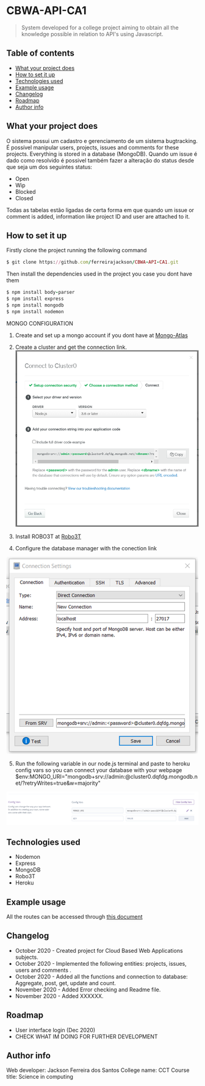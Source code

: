 
# CBWA-API-CA1
> System developed for a college project aiming to obtain all the knowledge possible in relation to API's using Javascript.

## Table of contents
* [What your project does](#what-your-project-does)
* [How to set it up](#How-to-set-it-up)
* [Technologies used](#technologies-used)
* [Example usage](#example-usage)
* [Changelog](#changelog)
* [Roadmap](#roadmap)
* [Author info](#author-info)

## What your project does
O sistema possui um cadastro e gerenciamento de um sistema bugtracking. É possível manipular users, projects, issues and comments for these projects. Everything is stored in a database (MongoDB). Quando um issue é dado como resolvido é possivel também fazer a alteração do status desde que seja um dos seguintes status:

* Open
* Wip
* Blocked
* Closed

Todas as tabelas estão ligadas de certa forma em que quando um issue or comment is added, information like project ID and user are attached to it.

## How to set it up
Firstly clone the project running the following command
```ruby
$ git clone https://github.com/ferreirajackson/CBWA-API-CA1.git
```

Then install the dependencies used in the project you case you dont have them
```ruby
$ npm install body-parser
$ npm install express
$ npm install mongodb
$ npm install nodemon
```
MONGO CONFIGURATION
1. Create and set up a mongo account if you dont have at [Mongo-Atlas](https://www.mongodb.com/cloud/atlas)


2. Create a cluster and get the connection link.
![cluster](./instructions/cluster.png)

3. Install ROBO3T at [Robo3T](https://robomongo.org/)

4. Configure the database manager with the conection link

![robo](./instructions/robo.png)

5. Run the following variable in our node.js terminal and paste to heroku config vars so you can connect your database with your webpage
$env:MONGO_URI="mongodb+srv://admin:<password>@cluster0.dqfdg.mongodb.net/<dbname>?retryWrites=true&w=majority"
  
![heroku](./instructions/heroku.png)

## Technologies used
* Nodemon
* Express
* MongoDB
* Robo3T
* Heroku

## Example usage
All the routes can be accessed through [this document](./instructions/REQUESTS_URL.docx)

## Changelog
* October 2020 - Created project for Cloud Based Web Applications subjects.
* October 2020 - Implemented the following entities: projects, issues, users and comments .
* October 2020 - Added all the functions and connection to database: Aggregate, post, get, update and count.
* November 2020 - Added Error checking and Readme file.
* November 2020 - Added XXXXXX.

## Roadmap
* User interface login (Dec 2020)
* CHECK WHAT IM DOING FOR FURTHER DEVELOPMENT

## Author info
Web developer: Jackson Ferreira dos Santos
College name: CCT
Course title: Science in computing


